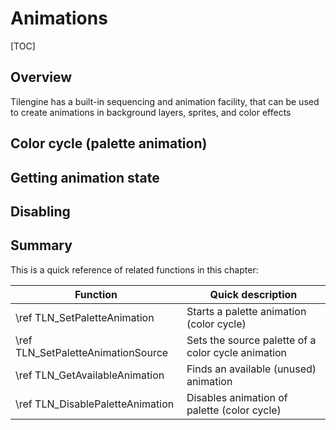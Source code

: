 # Animations

[TOC]

## Overview

Tilengine has a built-in sequencing and animation facility, that can be used to create animations in background layers, sprites, and color effects

## Color cycle (palette animation)

## Getting animation state

## Disabling

## Summary

This is a quick reference of related functions in this chapter:

|Function                            | Quick description
|------------------------------------|-------------------------------------
|\ref TLN_SetPaletteAnimation        | Starts a palette animation (color cycle)
|\ref TLN_SetPaletteAnimationSource  | Sets the source palette of a color cycle animation
|\ref TLN_GetAvailableAnimation      | Finds an available (unused) animation
|\ref TLN_DisablePaletteAnimation    | Disables animation of palette (color cycle)
